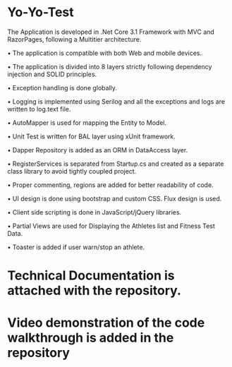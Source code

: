 # Yo-Yo-Test
The Application is developed in .Net Core 3.1 Framework with MVC and RazorPages,
following a Multitier architecture.

• The application is compatible with both Web and mobile devices.

• The application is divided into 8 layers strictly following dependency injection and SOLID
  principles.
  
• Exception handling is done globally.

• Logging is implemented using Serilog and all the exceptions and logs are written to log.text
  file.
  
• AutoMapper is used for mapping the Entity to Model.

• Unit Test is written for BAL layer using xUnit framework.

• Dapper Repository is added as an ORM in DataAccess layer.

• RegisterServices is separated from Startup.cs and created as a separate class library to avoid
  tightly coupled project.
  
• Proper commenting, regions are added for better readability of code.

• UI design is done using bootstrap and custom CSS. Flux design is used.

• Client side scripting is done in JavaScript/jQuery libraries.

• Partial Views are used for Displaying the Athletes list and Fitness Test Data.

• Toaster is added if user warn/stop an athlete.

# Technical Documentation is attached with the repository.

# Video demonstration of the code walkthrough is added in the repository

